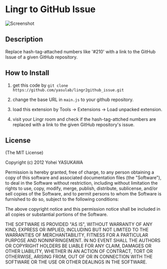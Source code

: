 # Lingr to GitHub Issue

![Screenshot](https://raw.github.com/yasulab/lingr2github_issue/master/ss-lingr2github_issue.png)

## Description
Replace hash-tag-attached numbers like '#210' with a link to the GitHub Issue of a given GitHub repository.


## How to Install

1. get this code by `git clone https://github.com/yasulab/lingr2github_issue.git`

2. change the base URL in `main.js` to your github repository.

3. load this extension by Tools -> Extensions -> Load unpacked extension.

4. visit your Lingr room and check if the hash-tag-attched numbers are replaced with a link to the given GitHub repository's issue.

## License

(The MIT License)

Copyright (c) 2012 Yohei YASUKAWA

Permission is hereby granted, free of charge, to any person obtaining a copy of this software and associated documentation files (the "Software"), to deal in the Software without restriction, including without limitation the rights to use, copy, modify, merge, publish, distribute, sublicense, and/or sell copies of the Software, and to permit persons to whom the Software is furnished to do so, subject to the following conditions:

The above copyright notice and this permission notice shall be included in all copies or substantial portions of the Software.

THE SOFTWARE IS PROVIDED "AS IS", WITHOUT WARRANTY OF ANY KIND, EXPRESS OR IMPLIED, INCLUDING BUT NOT LIMITED TO THE WARRANTIES OF MERCHANTABILITY, FITNESS FOR A PARTICULAR PURPOSE AND NONINFRINGEMENT. IN NO EVENT SHALL THE AUTHORS OR COPYRIGHT HOLDERS BE LIABLE FOR ANY CLAIM, DAMAGES OR OTHER LIABILITY, WHETHER IN AN ACTION OF CONTRACT, TORT OR OTHERWISE, ARISING FROM, OUT OF OR IN CONNECTION WITH THE SOFTWARE OR THE USE OR OTHER DEALINGS IN THE SOFTWARE.
